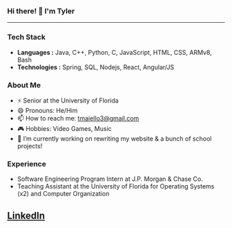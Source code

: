 ### Hi there! 👋 I'm Tyler
---
### Tech Stack
-  **Languages :** Java, C++, Python, C, JavaScript, HTML, CSS, ARMv8, Bash
-  **Technologies :** Spring, SQL, Nodejs, React, Angular/JS

### About Me
- ⚡  Senior at the University of Florida
- 😄  Pronouns: He/Him
- 📫  How to reach me: tmaiello3@gmail.com
- 🎮  Hobbies: Video Games, Music
- 🔭 I’m currently working on rewriting my website & a bunch of school projects!

### Experience
- Software Engineering Program Intern at J.P. Morgan & Chase Co.
- Teaching Assistant at the University of Florida for Operating Systems (x2) and Computer Organization

[LinkedIn](https://www.linkedin.com/in/tyler-maiello-672446172/)
---

<!--
### Hi there 👋
**tmaiello/tmaiello** is a ✨ _special_ ✨ repository because its `README.md` (this file) appears on your GitHub profile.

Here are some ideas to get you started:

- 🔭 I’m currently working on ...
- 🌱 I’m currently learning ...
- 👯 I’m looking to collaborate on ...
- 🤔 I’m looking for help with ...
- 💬 Ask me about ...
- 📫 How to reach me: ...
- 😄 Pronouns: ...
- ⚡ Fun fact: ...
-->
